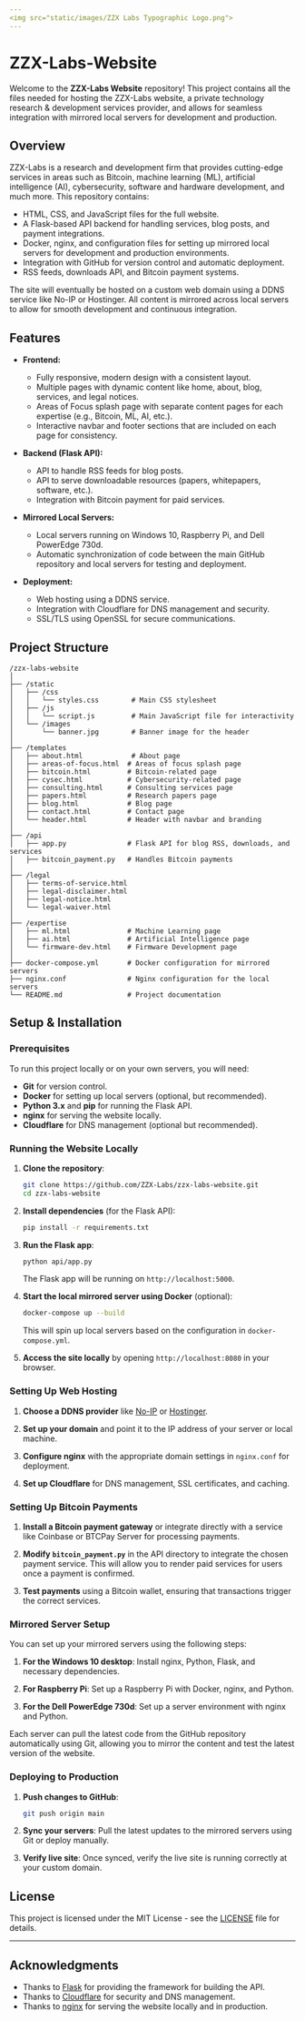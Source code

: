 ```yaml
---
<img src="static/images/ZZX Labs Typographic Logo.png">
---
```


# ZZX-Labs-Website

Welcome to the **ZZX-Labs Website** repository! This project contains all the files needed for hosting the ZZX-Labs website, a private technology research & development services provider, and allows for seamless integration with mirrored local servers for development and production.

## Overview

ZZX-Labs is a research and development firm that provides cutting-edge services in areas such as Bitcoin, machine learning (ML), artificial intelligence (AI), cybersecurity, software and hardware development, and much more. This repository contains:

- HTML, CSS, and JavaScript files for the full website.
- A Flask-based API backend for handling services, blog posts, and payment integrations.
- Docker, nginx, and configuration files for setting up mirrored local servers for development and production environments.
- Integration with GitHub for version control and automatic deployment.
- RSS feeds, downloads API, and Bitcoin payment systems.

The site will eventually be hosted on a custom web domain using a DDNS service like No-IP or Hostinger. All content is mirrored across local servers to allow for smooth development and continuous integration.

## Features

- **Frontend:**
  - Fully responsive, modern design with a consistent layout.
  - Multiple pages with dynamic content like home, about, blog, services, and legal notices.
  - Areas of Focus splash page with separate content pages for each expertise (e.g., Bitcoin, ML, AI, etc.).
  - Interactive navbar and footer sections that are included on each page for consistency.

- **Backend (Flask API):**
  - API to handle RSS feeds for blog posts.
  - API to serve downloadable resources (papers, whitepapers, software, etc.).
  - Integration with Bitcoin payment for paid services.

- **Mirrored Local Servers:**
  - Local servers running on Windows 10, Raspberry Pi, and Dell PowerEdge 730d.
  - Automatic synchronization of code between the main GitHub repository and local servers for testing and deployment.

- **Deployment:**
  - Web hosting using a DDNS service.
  - Integration with Cloudflare for DNS management and security.
  - SSL/TLS using OpenSSL for secure communications.
  
## Project Structure

```
/zzx-labs-website
│
├── /static
│   ├── /css
│   │   └── styles.css        # Main CSS stylesheet
│   ├── /js
│   │   └── script.js         # Main JavaScript file for interactivity
│   └── /images
│       └── banner.jpg        # Banner image for the header
│
├── /templates
│   ├── about.html            # About page
│   ├── areas-of-focus.html  # Areas of focus splash page
│   ├── bitcoin.html         # Bitcoin-related page
│   ├── cysec.html           # Cybersecurity-related page
│   ├── consulting.html      # Consulting services page
│   ├── papers.html          # Research papers page
│   ├── blog.html            # Blog page
│   ├── contact.html         # Contact page
│   └── header.html          # Header with navbar and branding
│
├── /api
│   ├── app.py               # Flask API for blog RSS, downloads, and services
│   ├── bitcoin_payment.py   # Handles Bitcoin payments
│
├── /legal
│   ├── terms-of-service.html
│   ├── legal-disclaimer.html
│   ├── legal-notice.html
│   └── legal-waiver.html
│
├── /expertise
│   ├── ml.html              # Machine Learning page
│   ├── ai.html              # Artificial Intelligence page
│   └── firmware-dev.html    # Firmware Development page
│
├── docker-compose.yml       # Docker configuration for mirrored servers
├── nginx.conf               # Nginx configuration for the local servers
└── README.md                # Project documentation
```

## Setup & Installation

### Prerequisites

To run this project locally or on your own servers, you will need:

- **Git** for version control.
- **Docker** for setting up local servers (optional, but recommended).
- **Python 3.x** and **pip** for running the Flask API.
- **nginx** for serving the website locally.
- **Cloudflare** for DNS management (optional but recommended).

### Running the Website Locally

1. **Clone the repository**:

   ```bash
   git clone https://github.com/ZZX-Labs/zzx-labs-website.git
   cd zzx-labs-website
   ```

2. **Install dependencies** (for the Flask API):

   ```bash
   pip install -r requirements.txt
   ```

3. **Run the Flask app**:

   ```bash
   python api/app.py
   ```

   The Flask app will be running on `http://localhost:5000`.

4. **Start the local mirrored server using Docker** (optional):

   ```bash
   docker-compose up --build
   ```

   This will spin up local servers based on the configuration in `docker-compose.yml`.

5. **Access the site locally** by opening `http://localhost:8080` in your browser.

### Setting Up Web Hosting

1. **Choose a DDNS provider** like [No-IP](https://www.noip.com) or [Hostinger](https://www.hostinger.com).

2. **Set up your domain** and point it to the IP address of your server or local machine.

3. **Configure nginx** with the appropriate domain settings in `nginx.conf` for deployment.

4. **Set up Cloudflare** for DNS management, SSL certificates, and caching.

### Setting Up Bitcoin Payments

1. **Install a Bitcoin payment gateway** or integrate directly with a service like Coinbase or BTCPay Server for processing payments.

2. **Modify `bitcoin_payment.py`** in the API directory to integrate the chosen payment service. This will allow you to render paid services for users once a payment is confirmed.

3. **Test payments** using a Bitcoin wallet, ensuring that transactions trigger the correct services.

### Mirrored Server Setup

You can set up your mirrored servers using the following steps:

1. **For the Windows 10 desktop**: Install nginx, Python, Flask, and necessary dependencies.
   
2. **For Raspberry Pi**: Set up a Raspberry Pi with Docker, nginx, and Python.

3. **For the Dell PowerEdge 730d**: Set up a server environment with nginx and Python.

Each server can pull the latest code from the GitHub repository automatically using Git, allowing you to mirror the content and test the latest version of the website.

### Deploying to Production

1. **Push changes to GitHub**:

   ```bash
   git push origin main
   ```

2. **Sync your servers**: Pull the latest updates to the mirrored servers using Git or deploy manually.

3. **Verify live site**: Once synced, verify the live site is running correctly at your custom domain.

## License

This project is licensed under the MIT License - see the [LICENSE](LICENSE) file for details.

---

## Acknowledgments

- Thanks to [Flask](https://flask.palletsprojects.com/) for providing the framework for building the API.
- Thanks to [Cloudflare](https://www.cloudflare.com) for security and DNS management.
- Thanks to [nginx](https://www.nginx.com) for serving the website locally and in production.


